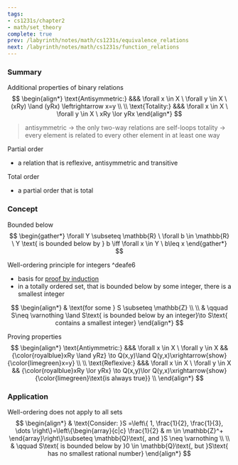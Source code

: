 ```yaml
---
tags:
- cs1231s/chapter2
- math/set_theory
complete: true
prev: /labyrinth/notes/math/cs1231s/equivalence_relations
next: /labyrinth/notes/math/cs1231s/function_relations
---
```

   
### Summary
Additional properties of binary relations
$$
\begin{align*}
\text{Antisymmetric:} &&& \forall x \in X \ \forall y \in X \ (xRy) \land (yRx) \leftrightarrow  x=y \\
\\
\text{Totality:} &&& \forall x \in X \ \forall y \in X \ xRy \lor yRx
\end{align*}
$$
> antisymmetric -> the only two-way relations are self-loops
> totality -> every element is related to every other element in at least one way

Partial order
- a relation that is reflexive, antisymmetric and transitive

Total order
- a partial order that is total
### Concept
Bounded below
$$
\begin{gather*}
\forall Y \subseteq \mathbb{R} \ \forall b \in \mathbb{R} \ Y \text{ is bounded below by } b  \iff \forall x \in Y \ b\leq x
\end{gather*}
$$

Well-ordering principle for integers ^deafe6
- basis for [proof by induction](/labyrinth/notes/math/cs1231s/proof_by_induction)
- in a totally ordered set, that is bounded below by some integer, there is a smallest integer

$$
\begin{align*}
& \text{for some } S \subseteq \mathbb{Z} \\
\\
& \qquad S\neq \varnothing  \land S\text{ is bounded below by an integer}\to S\text{ contains a smallest integer}
\end{align*}
$$

Proving properties
$$
\begin{align*}
\text{Antiymmetric:} &&& \forall x \in X \ \forall y \in X && {\color{royalblue}xRy \land yRz} \to Q(x,y)\land Q(y,x)\xrightarrow{show} {\color{limegreen}x=y} \\
\\
\text{Reflexive:} &&& \forall x \in X \ \forall y \in X && {\color{royalblue}xRy \lor yRx} \to Q(x,y)\lor Q(y,x)\xrightarrow{show} {\color{limegreen}\text{is always true}} \\
\end{align*}
$$
### Application
Well-ordering does not apply to all sets
$$
\begin{align*}
& \text{Consider: }S =\left\{  1, \frac{1}{2}, \frac{1}{3}, \dots  \right\}=\left\{\begin{array}{c|c} \frac{1}{2} & m \in \mathbb{Z}^+ \end{array}\right\}\subseteq \mathbb{Q}\text{, and }S \neq \varnothing \\
\\
& \qquad S\text{ is bounded below by }0 \in \mathbb{Q}\text{, but }S\text{ has no smallest rational number}
\end{align*}
$$